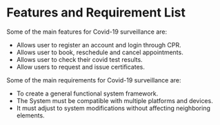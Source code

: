 # Features and Requirement List
Some of the main features for Covid-19 surveillance are:
* Allows user to register an account and login through CPR.
* Allows user to book, reschedule and cancel appointments.
* Allows user to check their covid test results.
* Allow users to request and issue certificates.
  
Some of the main requirements for Covid-19 surveillance are:
* To create a general functional system framework.
* The System must be compatible with multiple platforms and devices.
* It must adjust to system modifications without affecting neighboring elements.
